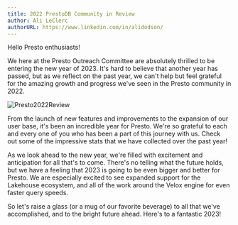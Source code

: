 ```yaml
---
title: 2022 PrestoDB Community in Review
author: Ali LeClerc
authorURL: https://www.linkedin.com/in/alidodson/
---
```

Hello Presto enthusiasts!

We here at the Presto Outreach Committee are absolutely thrilled to be entering the new year of 2023. It's hard to believe that another year has passed, but as we reflect on the past year, we can't help but feel grateful for the amazing growth and progress we've seen in the Presto community in 2022.

![Presto2022Review](/img/blog/2022-12-30-prestodb-2022-reveiw/Presto2022Review.png)

<!--truncate-->

From the launch of new features and improvements to the expansion of our user base, it's been an incredible year for Presto. We're so grateful to each and every one of you who has been a part of this journey with us.  Check out some of the impressive stats that we have collected over the past year!

As we look ahead to the new year, we're filled with excitement and anticipation for all that's to come. There's no telling what the future holds, but we have a feeling that 2023 is going to be even bigger and better for Presto. We are especially excited to see expanded support for the Lakehouse ecosystem, and all of the work around the Velox engine for even faster query speeds.

So let's raise a glass (or a mug of our favorite beverage) to all that we've accomplished, and to the bright future ahead. Here's to a fantastic 2023!